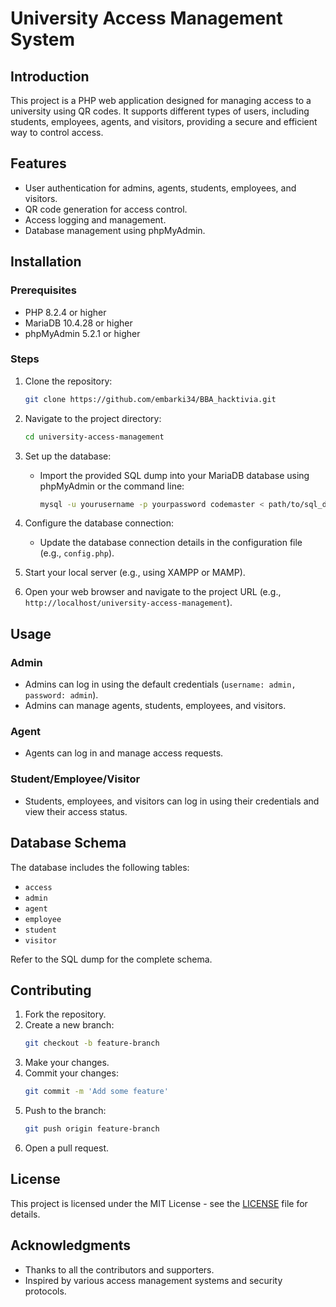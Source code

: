 

# University Access Management System

## Introduction
This project is a PHP web application designed for managing access to a university using QR codes. It supports different types of users, including students, employees, agents, and visitors, providing a secure and efficient way to control access.

## Features
- User authentication for admins, agents, students, employees, and visitors.
- QR code generation for access control.
- Access logging and management.
- Database management using phpMyAdmin.

## Installation

### Prerequisites
- PHP 8.2.4 or higher
- MariaDB 10.4.28 or higher
- phpMyAdmin 5.2.1 or higher

### Steps

1. Clone the repository:
   ```bash
   git clone https://github.com/embarki34/BBA_hacktivia.git
   ```

2. Navigate to the project directory:
   ```bash
   cd university-access-management
   ```

3. Set up the database:
   - Import the provided SQL dump into your MariaDB database using phpMyAdmin or the command line:
     ```bash
     mysql -u yourusername -p yourpassword codemaster < path/to/sql_dump.sql
     ```

4. Configure the database connection:
   - Update the database connection details in the configuration file (e.g., `config.php`).

5. Start your local server (e.g., using XAMPP or MAMP).

6. Open your web browser and navigate to the project URL (e.g., `http://localhost/university-access-management`).

## Usage

### Admin
- Admins can log in using the default credentials (`username: admin, password: admin`).
- Admins can manage agents, students, employees, and visitors.

### Agent
- Agents can log in and manage access requests.

### Student/Employee/Visitor
- Students, employees, and visitors can log in using their credentials and view their access status.

## Database Schema
The database includes the following tables:
- `access`
- `admin`
- `agent`
- `employee`
- `student`
- `visitor`

Refer to the SQL dump for the complete schema.

## Contributing

1. Fork the repository.
2. Create a new branch:
   ```bash
   git checkout -b feature-branch
   ```
3. Make your changes.
4. Commit your changes:
   ```bash
   git commit -m 'Add some feature'
   ```
5. Push to the branch:
   ```bash
   git push origin feature-branch
   ```
6. Open a pull request.

## License
This project is licensed under the MIT License - see the [LICENSE](LICENSE) file for details.

## Acknowledgments
- Thanks to all the contributors and supporters.
- Inspired by various access management systems and security protocols.

